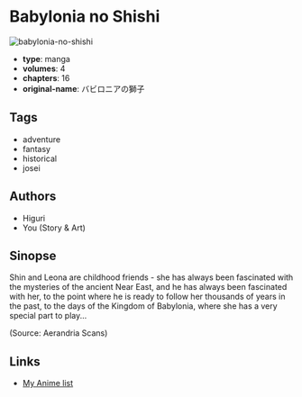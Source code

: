 # Babylonia no Shishi

![babylonia-no-shishi](https://cdn.myanimelist.net/images/manga/3/127757.jpg)

-   **type**: manga
-   **volumes**: 4
-   **chapters**: 16
-   **original-name**: バビロニアの獅子

## Tags

-   adventure
-   fantasy
-   historical
-   josei

## Authors

-   Higuri
-   You (Story & Art)

## Sinopse

Shin and Leona are childhood friends - she has always been fascinated with the mysteries of the ancient Near East, and he has always been fascinated with her, to the point where he is ready to follow her thousands of years in the past, to the days of the Kingdom of Babylonia, where she has a very special part to play...

(Source: Aerandria Scans)

## Links

-   [My Anime list](https://myanimelist.net/manga/20309/Babylonia_no_Shishi)
